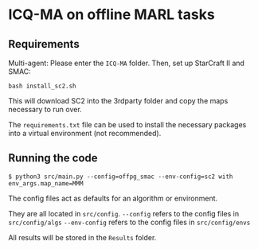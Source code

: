 # ICQ-MA on offline MARL tasks

## Requirements

Multi-agent:
Please enter the `ICQ-MA` folder.
Then, set up StarCraft II and SMAC:
```shell
bash install_sc2.sh
```

This will download SC2 into the 3rdparty folder and copy the maps necessary to run over.

The `requirements.txt` file can be used to install the necessary packages into a virtual environment (not recommended).


## Running the code

```shell
$ python3 src/main.py --config=offpg_smac --env-config=sc2 with env_args.map_name=MMM
```
The config files act as defaults for an algorithm or environment. 

They are all located in `src/config`.
`--config` refers to the config files in `src/config/algs`
`--env-config` refers to the config files in `src/config/envs`

All results will be stored in the `Results` folder.
